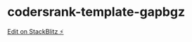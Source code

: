 # codersrank-template-gapbgz

[Edit on StackBlitz ⚡️](https://stackblitz.com/edit/codersrank-template-gapbgz)